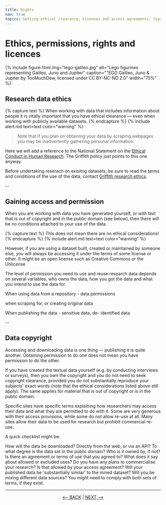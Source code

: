 ```yaml
---
title: Rights
nav: true
topics: Getting ethical clearance; Licenses and access agreements; Copyright
---
```


# Ethics, permissions, rights and licences

{% include figure.html img="lego-galileo.jpg" alt="Lego figurines representing Galileo, Juno and Jupiter" caption=""EGO Galileo, Juno & Jupiter by TooMuchDew, licensed under CC BY-NC-ND 2.0" width="75%" %}

## Research data ethics

{% capture text %}
When working with data that includes information about people it is vitally important that you have ethical clearance — even when working with publicly available datasets.
{% endcapture %}
{% include alert.md text=text color="warning" %}

> Note that if you plan on obtaining your data by scraping webpages you may be inadvertently gathering personal information.

Here we will add a reference to the National Statement on the [Ethical Conduct in Human Research](https://www.nhmrc.gov.au/about-us/publications/national-statement-ethical-conduct-human-research-2007-updated-2018). The Griffith policy just points to this one anyway. 

Before undertaking reserach on exisitng datasets, be sure to read the terms and conditions of the use of the data, contact [Griffith research ethics](https://www.griffith.edu.au/research/research-services/research-ethics-integrity).

--

## Gaining access and permission

When you are working with data you have generated yourself, or with text that is out of copyright and in the public domain (see below), then there will be no conditions attached to your use of the data.

{% capture text %}
This does not mean there are no ethical considerations!
{% endcapture %}
{% include alert.md text=text color="warning" %}

However, if you are using a dataset built, created or maintained by someone else, you will always be accessing it under the terms of some license or other. It might be an open license such as Creative Commons or the Unlicense

The level of permission you need to use and reuse research data depends on several variables, who owns the data, how you got the data and what you intend to use the data for.

When using data from a repository - data permissions

when scraping for, or creating original data

When publishing the data - sensitive data,  de- identified data

--

## Data copyright

Accessing and downloading data is one thing — publishing it is quite another. Obtaining permission to do one does not mean you have permission to do the other.

If you have created the textual data yourself (e.g. by conducting interviews or surveys), then you own the copyright and you do not need to seek copyright clearance, provided you do not substantially reproduce your subjects' exact words (note that the ethical considerations listed above still apply). The same applies for material that is out of copyright or is in the public domain. 

Specific sites have specific terms explaining how researchers may access their data and what they are permitted to do with it. Some are very generous with their access provisions, while some do not allow re-use at all. Many sites allow their data to be used for research but prohibit commercial re-use.



A quick checklist might be: 

How will the data be downloaded? Directly from the web, or via an API?
To what degree is the data set in the public domain? Who is it owned by, if not?
Is there an agreement or terms of use that you agreed to? What does it say about allowed or excluded uses?
Do you have any plans to commercialise your research? Is that allowed by your access agreement?
Will your published data be 'substantially similar' to the mined dataset?
Will you be mixing different data sources? You might need to comply with both sets of terms, if they exist.
  
-----
  

<p align="center">
  <a href="https://griffithunilibrary.github.io/intro-text-mining-analysis/content/2-why.html"><-- BACK</a> |
  <a href="https://griffithunilibrary.github.io/intro-text-mining-analysis/content/4-build.html">NEXT --></a>
</p>
